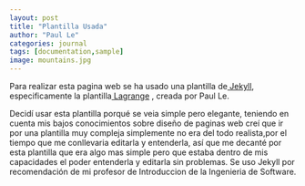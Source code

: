 ```yaml
---
layout: post
title: "Plantilla Usada"
author: "Paul Le"
categories: journal
tags: [documentation,sample]
image: mountains.jpg
---
```


Para realizar esta pagina web se ha usado una plantilla de<a href="http://jekyllthemes.org/" taregt="_blank"> Jekyll</a>, especificamente la plantilla<a href="http://jekyllthemes.org/themes/lagrange/" target="_blank"> Lagrange</a> , creada por Paul Le.

Decidí usar esta plantilla porqué se veia simple pero elegante, teniendo en cuenta mis bajos conocimientos sobre diseño de paginas web creí que ir por una plantilla muy compleja simplemente no era del todo realista,por el tiempo que me conllevaria editarla y entenderla, así que me decanté por esta plantilla que era algo mas simple pero que estaba dentro de mis capacidades el poder entenderla y editarla sin problemas. Se uso Jekyll por recomendación de mi profesor de Introduccion de la Ingenieria de Software.
